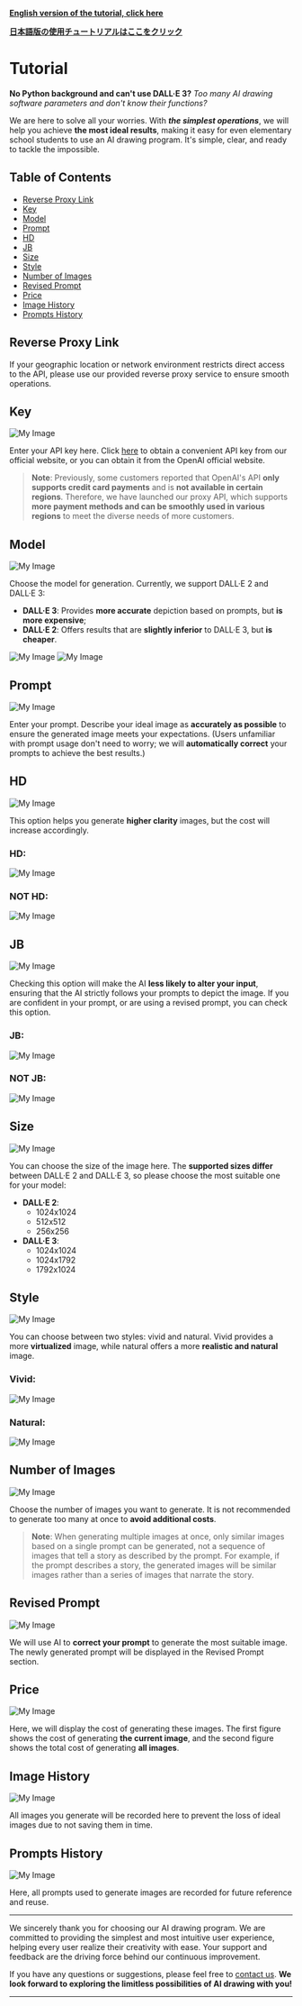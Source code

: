 

**[English version of the tutorial, click here](./english.md)**

**[日本語版の使用チュートリアルはここをクリック](./japanese.md)**

# Tutorial

**No Python background and can't use DALL·E 3?** *Too many AI drawing software parameters and don't know their functions?*

We are here to solve all your worries. With ***the simplest operations***, we will help you achieve **the most ideal results**, making it easy for even elementary school students to use an AI drawing program. It's simple, clear, and ready to tackle the impossible.

## Table of Contents
- [Reverse Proxy Link](#reverse-proxy-link)
- [Key](#key)
- [Model](#model)
- [Prompt](#prompt)
- [HD](#hd)
- [JB](#jb)
- [Size](#size)
- [Style](#style)
- [Number of Images](#number-of-images)
- [Revised Prompt](#revised-prompt)
- [Price](#price)
- [Image History](#image-history)
- [Prompts History](#prompts-history)

## Reverse Proxy Link
If your geographic location or network environment restricts direct access to the API, please use our provided reverse proxy service to ensure smooth operations.

## Key
![My Image](./image/4.png "key")

Enter your API key here. Click [here](https://ai.voilatech.co.jp/) to obtain a convenient API key from our official website, or you can obtain it from the OpenAI official website.
> **Note**: Previously, some customers reported that OpenAI's API **only supports credit card payments** and is **not available in certain regions**. Therefore, we have launched our proxy API, which supports **more payment methods and can be smoothly used in various regions** to meet the diverse needs of more customers.

## Model
![My Image](./image/6.png "key")

Choose the model for generation. Currently, we support DALL·E 2 and DALL·E 3:
- **DALL·E 3**: Provides **more accurate** depiction based on prompts, but **is more expensive**;
- **DALL·E 2**: Offers results that are **slightly inferior** to DALL·E 3, but **is cheaper**.

![My Image](./image/11.png "key")
![My Image](./image/12.png "key")

## Prompt
![My Image](./image/5.png "key")

Enter your prompt. Describe your ideal image as **accurately as possible** to ensure the generated image meets your expectations. (Users unfamiliar with prompt usage don't need to worry; we will **automatically correct** your prompts to achieve the best results.)

## HD
![My Image](./image/7.png "key")

This option helps you generate **higher clarity** images, but the cost will increase accordingly.

### HD:
![My Image](./image/13.png "key")
### NOT HD:
![My Image](./image/11.png "key")

## JB
![My Image](./image/8.png "key")

Checking this option will make the AI **less likely to alter your input**, ensuring that the AI strictly follows your prompts to depict the image. If you are confident in your prompt, or are using a revised prompt, you can check this option.

### JB:
![My Image](./image/14.png "key")
### NOT JB:
![My Image](./image/11.png "key")

## Size
![My Image](./image/9.png "key")

You can choose the size of the image here. The **supported sizes differ** between DALL·E 2 and DALL·E 3, so please choose the most suitable one for your model:
- **DALL·E 2**:
  - 1024x1024
  - 512x512
  - 256x256
- **DALL·E 3**:
  - 1024x1024
  - 1024x1792
  - 1792x1024

## Style
![My Image](./image/15.png "key")

You can choose between two styles: vivid and natural. Vivid provides a more **virtualized** image, while natural offers a more **realistic and natural** image.

### Vivid:
![My Image](./image/16.png "key")
### Natural:
![My Image](./image/15.png "key")

## Number of Images
![My Image](./image/18.png "key")

Choose the number of images you want to generate. It is not recommended to generate too many at once to **avoid additional costs**.
> **Note**: When generating multiple images at once, only similar images based on a single prompt can be generated, not a sequence of images that tell a story as described by the prompt. For example, if the prompt describes a story, the generated images will be similar images rather than a series of images that narrate the story.

## Revised Prompt
![My Image](./image/19.png "key")

We will use AI to **correct your prompt** to generate the most suitable image. The newly generated prompt will be displayed in the Revised Prompt section.

## Price
![My Image](./image/20.png "key")

Here, we will display the cost of generating these images. The first figure shows the cost of generating **the current image**, and the second figure shows the total cost of generating **all images**.

## Image History
![My Image](./image/17.png "key")

All images you generate will be recorded here to prevent the loss of ideal images due to not saving them in time.

## Prompts History
![My Image](./image/17.png "key")

Here, all prompts used to generate images are recorded for future reference and reuse.

---

We sincerely thank you for choosing our AI drawing program. We are committed to providing the simplest and most intuitive user experience, helping every user realize their creativity with ease. Your support and feedback are the driving force behind our continuous improvement.

If you have any questions or suggestions, please feel free to [contact us](https://ai.voilatech.co.jp/). **We look forward to exploring the limitless possibilities of AI drawing with you!**

---
